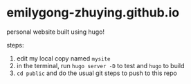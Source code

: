 # emilygong-zhuying.github.io
personal website built using hugo!

steps:
1. edit my local copy named `mysite`
2. in the terminal, run `hugo server -D` to test and `hugo` to build
3. `cd public` and do the usual git steps to push to this repo
